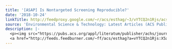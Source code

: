 ```yaml
---
title: '[ASAP] Is Nontargeted Screening Reproducible?'
date: '2018-10-24'
linkTitle: http://feedproxy.google.com/~r/acs/esthag/~3/vYTCQ2n1Rjs/acs.est.8b05671
source: 'Environmental Science & Technology: Latest Articles (ACS Publications)'
description: |-
  <p><img src="https://pubs.acs.org/appl/literatum/publisher/achs/journals/content/esthag/0/esthag.ahead-of-print/acs.est.8b05671/20181024/images/medium/es-2018-05671n_0002.gif" alt="TOC Graphic"/></p><div><cite>Environmental Science & Technology</cite></div><div>DOI: 10.1021/acs.est.8b05671</div><div class="feedflare">
  <a href="http://feeds.feedburner.com/~ff/acs/esthag?a=vYTCQ2n1Rjs:X5aQv47IACY:yIl2AUoC8zA"><img src="http://feeds.feedburner.com/~ff/acs/esthag?d=yIl2AUoC8zA" border="0"></img></a>
---
```

